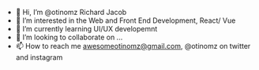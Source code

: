 - 👋 Hi, I’m @otinomz Richard Jacob
- 👀 I’m interested in the Web and Front End Development, React/ Vue
- 🌱 I’m currently learning UI/UX developemnt
- 💞️ I’m looking to collaborate on ...
- 📫 How to reach me awesomeotinomz@gmail.com, @otinomz on twitter and instagram

<!---
otinomz/otinomz is a ✨ special ✨ repository because its `README.md` (this file) appears on your GitHub profile.
You can click the Preview link to take a look at your changes.
--->
